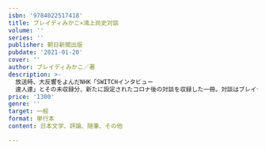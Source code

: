 ```yaml
---
isbn: '9784022517418'
title: ブレイディみかこ×鴻上尚史対談
volume: ''
series: ''
publisher: 朝日新聞出版
pubdate: '2021-01-20'
cover: ''
author: ブレイディみかこ／著
description: >-
  放送時、大反響をよんだNHK「SWITCHインタビュー
  達人達」とその未収録分、新たに設定されたコロナ後の対談を収録した一冊。対談はブレイディさんの「23年経っても日本はあまり変わらない」、鴻上さんの「日本はどこに向かって変わっていいか分からないのでは」と始まり、日本社会とイギリス社会を交錯させながら、それぞれを象徴する興味深いエピソードが語られる。また新規対談では、コロナ禍で表面化した国民性を日本では自粛警察が勃興、イタリアではスーパーおあらパスタが買い占められたなど国の事情を対比させながら、コロナ後
price: '1300'
genre: ''
target: 一般
format: 単行本
content: 日本文学、評論、随筆、その他

---
```

